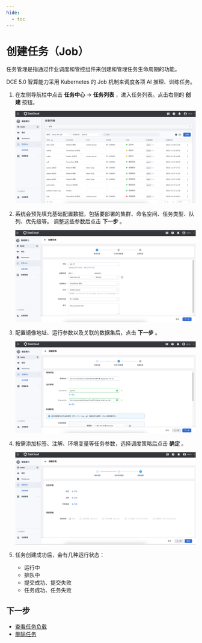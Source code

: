 ```yaml
---
hide:
  - toc
---
```


# 创建任务（Job）

任务管理是指通过作业调度和管控组件来创建和管理任务生命周期的功能。

DCE 5.0 智算能力采用 Kubernetes 的 Job 机制来调度各项 AI 推理、训练任务。

1. 在左侧导航栏中点击 **任务中心** -> **任务列表** ，进入任务列表。点击右侧的 **创建** 按钮。

    ![点击创建](../../images/job01.png)

1. 系统会预先填充基础配置数据，包括要部署的集群、命名空间、任务类型、队列、优先级等。
   调整这些参数后点击 **下一步** 。

    ![填写参数](../../images/job02.png)

1. 配置镜像地址、运行参数以及关联的数据集后，点击 **下一步** 。

    ![任务资源配置](../../images/job03.png)

1. 按需添加标签、注解、环境变量等任务参数，选择调度策略后点击 **确定** 。

    ![高级配置](../../images/job04.png)

1. 任务创建成功后，会有几种运行状态：

    - 运行中
    - 排队中
    - 提交成功、提交失败
    - 任务成功、任务失败

## 下一步

- [查看任务负载](./view.md)
- [删除任务](./delete.md)
